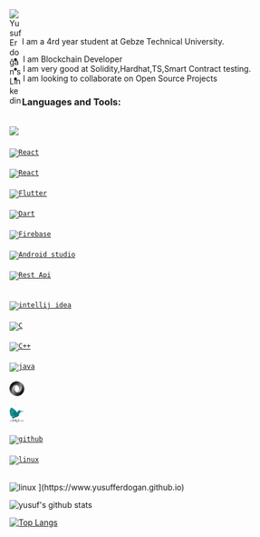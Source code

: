 
<a href="https://www.linkedin.com/in/yusuf--erdogan">
  <img align="left" alt="Yusuf Erdoğan's Linkedin" width="22px" src="https://raw.githubusercontent.com/peterthehan/peterthehan/master/assets/linkedin.svg" />
</a>
<br />
<br />

I am a 4rd year student at Gebze Technical University.


- I am Blockchain Developer
- I am very good at Solidity,Hardhat,TS,Smart Contract testing.
- I am looking to collaborate on Open Source Projects
### Languages and Tools:
[<code>
<img width="26px" src="https://img.icons8.com/ios-filled/50/000000/solidity.png"/>
</code>]([https://www.jetbrains.com/pycharm/](https://docs.soliditylang.org/en/v0.8.15/))
[<code>
<img alt="React" width="26px" src="https://encrypted-tbn0.gstatic.com/images?q=tbn:ANd9GcRorATuT3iIKZOcvEVkxQSaDpABNtEeqfZeC8Jzcou4i9237nO8xaTDyYDgx40F5fHKDiA&usqp=CAU"/>
</code>](https://hardhat.org/)
[<code>
<img alt="React" width="26px" src="https://img.icons8.com/wired/64/000000/react.png" />
</code>](https://reactjs.org)
[<code>
<img alt="Flutter" width="26px" src="https://img.icons8.com/color/48/000000/flutter.png" />
</code>](https://flutter.dev)
[<code>
<img alt="Dart" width="26px" src="https://img.icons8.com/color/48/000000/dart.png" />
</code>](https://dart.dev)
[<code>
<img alt="Firebase" width="26px" src="https://img.icons8.com/color/48/000000/firebase.png" />
</code>](https://firebase.google.com)
[<code>
<img alt="Android studio" width="26px" src="https://img.icons8.com/fluent/48/000000/android-os.png" />
</code>](https://developer.android.com/studio)
[<code>
<img alt="Rest Api" width="26px" src="https://img.icons8.com/nolan/64/api-settings.png" />
</code>](https://www.redhat.com/en/topics/api/what-is-a-rest-api)
[<code>  
<img alt="intellij idea" width="26px" src="https://img.icons8.com/color/240/000000/intellij-idea.png" />
</code>](https://www.jetbrains.com/idea/)
[<code>
<img alt="C" width="26px" src="https://img.icons8.com/color/48/000000/c-programming.png">
</code>](https://en.wikipedia.org/wiki/C_(programming_language))
[<code>
<img alt="C++" width="26px" src="https://img.icons8.com/color/48/000000/c-plus-plus-logo.png">
</code>](https://en.wikipedia.org/wiki/C%2B%2B)
[<code>
<img alt="java" width="26px" src="https://img.icons8.com/color/240/000000/java-coffee-cup-logo.png">
</code>](https://docs.oracle.com/en/java/)
[<code>
<img alt="json" width="26px" src="https://raw.githubusercontent.com/github/explore/80688e429a7d4ef2fca1e82350fe8e3517d3494d/topics/json/json.png">
</code>](https://www.json.org/json-en.html)
[<code>
<img alt="latex" width="26px" src="https://raw.githubusercontent.com/github/explore/80688e429a7d4ef2fca1e82350fe8e3517d3494d/topics/latex/latex.png">
</code>](https://www.latex-project.org/)
[<code>
<img alt="github" width="26px" src="https://img.icons8.com/color/48/000000/git.png">
</code>](https://github.com/)
[<code>
<img alt="linux" width="26px" src="https://img.icons8.com/color/96/000000/linux.png">
</code>](https://www.kernel.org/)
<br />

<img alt="linux" width="100px" src="https://cdn.icon-icons.com/icons2/2699/PNG/512/buymeacoffee_logo_icon_169441.png">
</code>](https://www.yusufferdogan.github.io)

![yusuf's github stats](https://github-readme-stats.vercel.app/api?username=yusufferdogan&show_icons=true&theme=radical)

[![Top Langs](https://github-readme-stats.vercel.app/api/top-langs/?username=yusufferdogan&hide=javascript,html,css)](https://github.com/anuraghazra/github-readme-stats)
